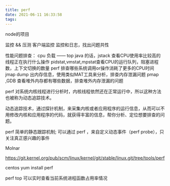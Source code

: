```yaml
---
title: perf
date: 2021-06-11 16:33:58
tags:
---
```

node的项目

监控 && 压测
客户端监控
监控和日志，找出问题共性

性能问题排查：
cpu 负载 —— top
java 的话，jstack 查看CPU使用率比较高的线程正在执行什么操作
pidstat,vmstat,mpstat查看CPU的运行队列，阻塞进程数，上下文切换的数量
perf 排查哪些系统调用or操作消耗了更多的CPU时间
jmap dump 出内存信息，使用类似MAT工具来分析，排查内存泄漏问题
pmap ,GDB 查看堆外内存都有哪些数据，排查堆外内存泄漏的问题

perf 对系统内核线程进行分析时，内核线程依然还在正常运行中，所以这种方法也被称为动态追踪技术。

动态追踪技术，通过探针机制，来采集内核或者应用程序的运行信息，从而可以不用修改内核和应用程序的代码，就获得丰富的信息，帮你分析、定位想要排查的问题。

perf 简单的静态跟踪机制; 可以通过 perf ，来自定义动态事件（perf probe），只关注真正感兴趣的事件

Molnar

https://git.kernel.org/pub/scm/linux/kernel/git/stable/linux.git/tree/tools/perf

centos
yum install perf

perf top 可以实时查看当前系统进程函数占用率情况
